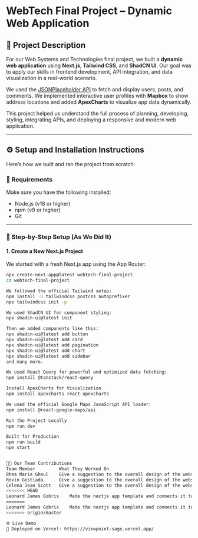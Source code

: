 # WebTech Final Project – Dynamic Web Application

## 📌 Project Description

For our Web Systems and Technologies final project, we built a **dynamic web application** using **Next.js**, **Tailwind CSS**, and **ShadCN UI**. Our goal was to apply our skills in frontend development, API integration, and data visualization in a real-world scenario.

We used the [JSONPlaceholder API](https://jsonplaceholder.typicode.com/) to fetch and display users, posts, and comments. We implemented interactive user profiles with **Mapbox** to show address locations and added **ApexCharts** to visualize app data dynamically.

This project helped us understand the full process of planning, developing, styling, integrating APIs, and deploying a responsive and modern web application.

---

## ⚙️ Setup and Installation Instructions

Here’s how we built and ran the project from scratch:

### 🧩 Requirements

Make sure you have the following installed:

- Node.js (v18 or higher)
- npm (v9 or higher)
- Git

---

### 🚀 Step-by-Step Setup (As We Did It)

#### 1. **Create a New Next.js Project**

We started with a fresh Next.js app using the App Router:

```bash
npx create-next-app@latest webtech-final-project
cd webtech-final-project

We followed the official Tailwind setup:
npm install -D tailwindcss postcss autoprefixer
npx tailwindcss init -p

We used ShadCN UI for component styling:
npx shadcn-ui@latest init

Then we added components like this:
npx shadcn-ui@latest add button
npx shadcn-ui@latest add card
npx shadcn-ui@latest add pagination
npx shadcn-ui@latest add chart
npx shadcn-ui@latest add sidebar
and many more.

We used React Query for powerful and optimized data fetching:
npm install @tanstack/react-query

Install ApexCharts for Visualization
npm install apexcharts react-apexcharts

We used the official Google Maps JavaScript API loader:
npm install @react-google-maps/api

Run the Project Locally
npm run dev

Built for Production
npm run build
npm start


👨‍💻 Our Team Contributions
Team Member	        What They Worked On
Bhea Marie Gheul	Give a suggestion to the overall design of the website.
Revin Gestiada		Give a suggestion to the overall design of the website.
Celena Jean Scott	Give a suggestion to the overall design of the website.
<<<<<<< HEAD
Leonard James Gobris	Made the nextjs app template and connects it to GitHub repository. Copy the dashboard type template and edited it. Made 			both backend and frontend developing. Uploading to vercel.
=======
Leonard James Gobris	Made the nextjs app template and connects it to GitHub repository. Copy the dashboard type template and edited it. Made both backend and frontend developing. Uploading to vercel.
>>>>>>> origin/master

🌐 Live Demo
🔗 Deployed on Vercel: https://viewpoint-sage.vercel.app/
